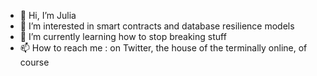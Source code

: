 - 👋 Hi, I’m Julia
- 👀 I’m interested in smart contracts and database resilience models
- 🌱 I’m currently learning how to stop breaking stuff
- 📫 How to reach me : on Twitter, the house of the terminally online, of course

<!---
juliamrch/juliamrch is a ✨ special ✨ repository because its `README.md` (this file) appears on your GitHub profile.
You can click the Preview link to take a look at your changes.
--->
